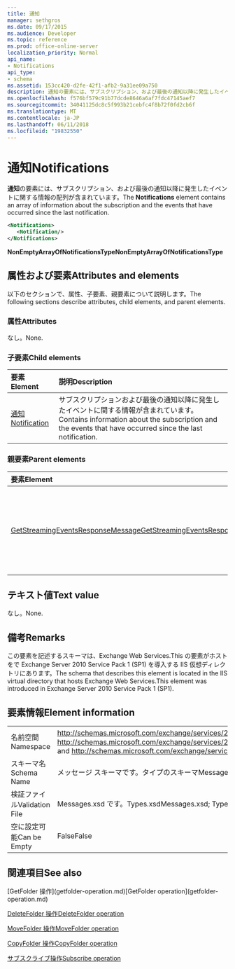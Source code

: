 ```yaml
---
title: 通知
manager: sethgros
ms.date: 09/17/2015
ms.audience: Developer
ms.topic: reference
ms.prod: office-online-server
localization_priority: Normal
api_name:
- Notifications
api_type:
- schema
ms.assetid: 153cc420-d2fe-42f1-afb2-9a31ee09a750
description: 通知の要素には、サブスクリプション、および最後の通知以降に発生したイベントに関する情報の配列が含まれています。
ms.openlocfilehash: f576bf579c91b77dcde8646a6af7fdc47145aef7
ms.sourcegitcommit: 34041125dc8c5f993b21cebfc4f8b72f0fd2cb6f
ms.translationtype: MT
ms.contentlocale: ja-JP
ms.lasthandoff: 06/11/2018
ms.locfileid: "19832550"
---
```

# <a name="notifications"></a><span data-ttu-id="46a2f-103">通知</span><span class="sxs-lookup"><span data-stu-id="46a2f-103">Notifications</span></span>

<span data-ttu-id="46a2f-104">**通知**の要素には、サブスクリプション、および最後の通知以降に発生したイベントに関する情報の配列が含まれています。</span><span class="sxs-lookup"><span data-stu-id="46a2f-104">The **Notifications** element contains an array of information about the subscription and the events that have occurred since the last notification.</span></span> 
  
```xml
<Notifications>
   <Notification/>
</Notifications>
```

 <span data-ttu-id="46a2f-105">**NonEmptyArrayOfNotificationsType**</span><span class="sxs-lookup"><span data-stu-id="46a2f-105">**NonEmptyArrayOfNotificationsType**</span></span>
## <a name="attributes-and-elements"></a><span data-ttu-id="46a2f-106">属性および要素</span><span class="sxs-lookup"><span data-stu-id="46a2f-106">Attributes and elements</span></span>

<span data-ttu-id="46a2f-107">以下のセクションで、属性、子要素、親要素について説明します。</span><span class="sxs-lookup"><span data-stu-id="46a2f-107">The following sections describe attributes, child elements, and parent elements.</span></span>
  
### <a name="attributes"></a><span data-ttu-id="46a2f-108">属性</span><span class="sxs-lookup"><span data-stu-id="46a2f-108">Attributes</span></span>

<span data-ttu-id="46a2f-109">なし。</span><span class="sxs-lookup"><span data-stu-id="46a2f-109">None.</span></span>
  
### <a name="child-elements"></a><span data-ttu-id="46a2f-110">子要素</span><span class="sxs-lookup"><span data-stu-id="46a2f-110">Child elements</span></span>

|<span data-ttu-id="46a2f-111">**要素**</span><span class="sxs-lookup"><span data-stu-id="46a2f-111">**Element**</span></span>|<span data-ttu-id="46a2f-112">**説明**</span><span class="sxs-lookup"><span data-stu-id="46a2f-112">**Description**</span></span>|
|:-----|:-----|
|[<span data-ttu-id="46a2f-113">通知</span><span class="sxs-lookup"><span data-stu-id="46a2f-113">Notification</span></span>](notification-ex15websvcsotherref.md) <br/> |<span data-ttu-id="46a2f-114">サブスクリプションおよび最後の通知以降に発生したイベントに関する情報が含まれています。</span><span class="sxs-lookup"><span data-stu-id="46a2f-114">Contains information about the subscription and the events that have occurred since the last notification.</span></span>  <br/> |
   
### <a name="parent-elements"></a><span data-ttu-id="46a2f-115">親要素</span><span class="sxs-lookup"><span data-stu-id="46a2f-115">Parent elements</span></span>

|<span data-ttu-id="46a2f-116">**要素**</span><span class="sxs-lookup"><span data-stu-id="46a2f-116">**Element**</span></span>|<span data-ttu-id="46a2f-117">**説明**</span><span class="sxs-lookup"><span data-stu-id="46a2f-117">**Description**</span></span>|
|:-----|:-----|
|[<span data-ttu-id="46a2f-118">GetStreamingEventsResponseMessage</span><span class="sxs-lookup"><span data-stu-id="46a2f-118">GetStreamingEventsResponseMessage</span></span>](getstreamingeventsresponsemessage.md) <br/> |<span data-ttu-id="46a2f-119">状態および 1 つの結果が含まれています[GetStreamingEvents の操作](getstreamingevents-operation.md)を要求します。</span><span class="sxs-lookup"><span data-stu-id="46a2f-119">Contains the status and result of a single [GetStreamingEvents operation](getstreamingevents-operation.md) request.</span></span>  <br/> |
   
## <a name="text-value"></a><span data-ttu-id="46a2f-120">テキスト値</span><span class="sxs-lookup"><span data-stu-id="46a2f-120">Text value</span></span>

<span data-ttu-id="46a2f-121">なし。</span><span class="sxs-lookup"><span data-stu-id="46a2f-121">None.</span></span>
  
## <a name="remarks"></a><span data-ttu-id="46a2f-122">備考</span><span class="sxs-lookup"><span data-stu-id="46a2f-122">Remarks</span></span>

<span data-ttu-id="46a2f-123">この要素を記述するスキーマは、Exchange Web Services.This の要素がホストをで Exchange Server 2010 Service Pack 1 (SP1) を導入する IIS 仮想ディレクトリにあります。</span><span class="sxs-lookup"><span data-stu-id="46a2f-123">The schema that describes this element is located in the IIS virtual directory that hosts Exchange Web Services.This element was introduced in Exchange Server 2010 Service Pack 1 (SP1).</span></span>
  
## <a name="element-information"></a><span data-ttu-id="46a2f-124">要素情報</span><span class="sxs-lookup"><span data-stu-id="46a2f-124">Element information</span></span>

|||
|:-----|:-----|
|<span data-ttu-id="46a2f-125">名前空間</span><span class="sxs-lookup"><span data-stu-id="46a2f-125">Namespace</span></span>  <br/> |<span data-ttu-id="46a2f-126">http://schemas.microsoft.com/exchange/services/2006/messages と http://schemas.microsoft.com/exchange/services/2006/types</span><span class="sxs-lookup"><span data-stu-id="46a2f-126">http://schemas.microsoft.com/exchange/services/2006/messages and http://schemas.microsoft.com/exchange/services/2006/types</span></span>  <br/> |
|<span data-ttu-id="46a2f-127">スキーマ名</span><span class="sxs-lookup"><span data-stu-id="46a2f-127">Schema Name</span></span>  <br/> |<span data-ttu-id="46a2f-128">メッセージ スキーマです。タイプのスキーマ</span><span class="sxs-lookup"><span data-stu-id="46a2f-128">Messages schema; Types schema</span></span>  <br/> |
|<span data-ttu-id="46a2f-129">検証ファイル</span><span class="sxs-lookup"><span data-stu-id="46a2f-129">Validation File</span></span>  <br/> |<span data-ttu-id="46a2f-130">Messages.xsd です。Types.xsd</span><span class="sxs-lookup"><span data-stu-id="46a2f-130">Messages.xsd; Types.xsd</span></span>  <br/> |
|<span data-ttu-id="46a2f-131">空に設定可能</span><span class="sxs-lookup"><span data-stu-id="46a2f-131">Can be Empty</span></span>  <br/> |<span data-ttu-id="46a2f-132">False</span><span class="sxs-lookup"><span data-stu-id="46a2f-132">False</span></span>  <br/> |
   
## <a name="see-also"></a><span data-ttu-id="46a2f-133">関連項目</span><span class="sxs-lookup"><span data-stu-id="46a2f-133">See also</span></span>



<span data-ttu-id="46a2f-134">
  [GetFolder 操作](getfolder-operation.md)</span><span class="sxs-lookup"><span data-stu-id="46a2f-134">[GetFolder operation](getfolder-operation.md)</span></span>
  
[<span data-ttu-id="46a2f-135">DeleteFolder 操作</span><span class="sxs-lookup"><span data-stu-id="46a2f-135">DeleteFolder operation</span></span>](deletefolder-operation.md)
  
[<span data-ttu-id="46a2f-136">MoveFolder 操作</span><span class="sxs-lookup"><span data-stu-id="46a2f-136">MoveFolder operation</span></span>](movefolder-operation.md)
  
[<span data-ttu-id="46a2f-137">CopyFolder 操作</span><span class="sxs-lookup"><span data-stu-id="46a2f-137">CopyFolder operation</span></span>](copyfolder-operation.md)
  
[<span data-ttu-id="46a2f-138">サブスクライブ操作</span><span class="sxs-lookup"><span data-stu-id="46a2f-138">Subscribe operation</span></span>](subscribe-operation.md)

